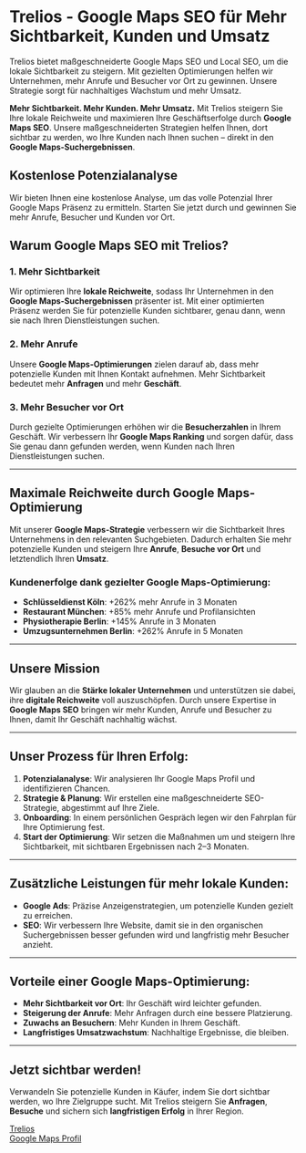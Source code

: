 # Trelios - Google Maps SEO für Mehr Sichtbarkeit, Kunden und Umsatz

Trelios bietet maßgeschneiderte Google Maps SEO und Local SEO, um die lokale Sichtbarkeit zu steigern. Mit gezielten Optimierungen helfen wir Unternehmen, mehr Anrufe und Besucher vor Ort zu gewinnen. Unsere Strategie sorgt für nachhaltiges Wachstum und mehr Umsatz.

**Mehr Sichtbarkeit. Mehr Kunden. Mehr Umsatz.** Mit Trelios steigern Sie Ihre lokale Reichweite und maximieren Ihre Geschäftserfolge durch **Google Maps SEO**. Unsere maßgeschneiderten Strategien helfen Ihnen, dort sichtbar zu werden, wo Ihre Kunden nach Ihnen suchen – direkt in den **Google Maps-Suchergebnissen**.

## Kostenlose Potenzialanalyse

Wir bieten Ihnen eine kostenlose Analyse, um das volle Potenzial Ihrer Google Maps Präsenz zu ermitteln. Starten Sie jetzt durch und gewinnen Sie mehr Anrufe, Besucher und Kunden vor Ort.

## Warum Google Maps SEO mit Trelios?

### 1. Mehr Sichtbarkeit

Wir optimieren Ihre **lokale Reichweite**, sodass Ihr Unternehmen in den **Google Maps-Suchergebnissen** präsenter ist. Mit einer optimierten Präsenz werden Sie für potenzielle Kunden sichtbarer, genau dann, wenn sie nach Ihren Dienstleistungen suchen.

### 2. Mehr Anrufe

Unsere **Google Maps-Optimierungen** zielen darauf ab, dass mehr potenzielle Kunden mit Ihnen Kontakt aufnehmen. Mehr Sichtbarkeit bedeutet mehr **Anfragen** und mehr **Geschäft**.

### 3. Mehr Besucher vor Ort

Durch gezielte Optimierungen erhöhen wir die **Besucherzahlen** in Ihrem Geschäft. Wir verbessern Ihr **Google Maps Ranking** und sorgen dafür, dass Sie genau dann gefunden werden, wenn Kunden nach Ihren Dienstleistungen suchen.

---

## Maximale Reichweite durch Google Maps-Optimierung

Mit unserer **Google Maps-Strategie** verbessern wir die Sichtbarkeit Ihres Unternehmens in den relevanten Suchgebieten. Dadurch erhalten Sie mehr potenzielle Kunden und steigern Ihre **Anrufe**, **Besuche vor Ort** und letztendlich Ihren **Umsatz**.

### Kundenerfolge dank gezielter Google Maps-Optimierung:

- **Schlüsseldienst Köln**: +262% mehr Anrufe in 3 Monaten
- **Restaurant München**: +85% mehr Anrufe und Profilansichten
- **Physiotherapie Berlin**: +145% Anrufe in 3 Monaten
- **Umzugsunternehmen Berlin**: +262% Anrufe in 5 Monaten

---

## Unsere Mission

Wir glauben an die **Stärke lokaler Unternehmen** und unterstützen sie dabei, ihre **digitale Reichweite** voll auszuschöpfen. Durch unsere Expertise in **Google Maps SEO** bringen wir mehr Kunden, Anrufe und Besucher zu Ihnen, damit Ihr Geschäft nachhaltig wächst.

---

## Unser Prozess für Ihren Erfolg:

1. **Potenzialanalyse**: Wir analysieren Ihr Google Maps Profil und identifizieren Chancen.
2. **Strategie & Planung**: Wir erstellen eine maßgeschneiderte SEO-Strategie, abgestimmt auf Ihre Ziele.
3. **Onboarding**: In einem persönlichen Gespräch legen wir den Fahrplan für Ihre Optimierung fest.
4. **Start der Optimierung**: Wir setzen die Maßnahmen um und steigern Ihre Sichtbarkeit, mit sichtbaren Ergebnissen nach 2–3 Monaten.

---

## Zusätzliche Leistungen für mehr lokale Kunden:

- **Google Ads**: Präzise Anzeigenstrategien, um potenzielle Kunden gezielt zu erreichen.
- **SEO**: Wir verbessern Ihre Website, damit sie in den organischen Suchergebnissen besser gefunden wird und langfristig mehr Besucher anzieht.

---

## Vorteile einer Google Maps-Optimierung:

- **Mehr Sichtbarkeit vor Ort**: Ihr Geschäft wird leichter gefunden.
- **Steigerung der Anrufe**: Mehr Anfragen durch eine bessere Platzierung.
- **Zuwachs an Besuchern**: Mehr Kunden in Ihrem Geschäft.
- **Langfristiges Umsatzwachstum**: Nachhaltige Ergebnisse, die bleiben.

---

## Jetzt sichtbar werden!

Verwandeln Sie potenzielle Kunden in Käufer, indem Sie dort sichtbar werden, wo Ihre Zielgruppe sucht. Mit Trelios steigern Sie **Anfragen**, **Besuche** und sichern sich **langfristigen Erfolg** in Ihrer Region.

[Trelios](https://trelios.de/) <br/>
[Google Maps Profil](https://maps.app.goo.gl/Ay1exRQdGC37LTgG8)


